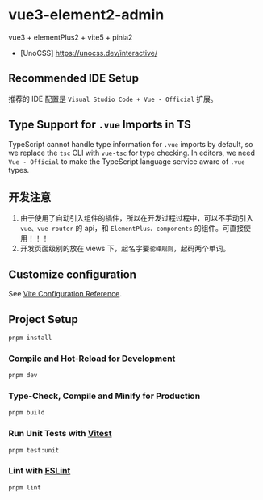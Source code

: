 # vue3-element2-admin

vue3 + elementPlus2 + vite5 + pinia2

- [UnoCSS] https://unocss.dev/interactive/

## Recommended IDE Setup

推荐的 IDE 配置是 `Visual Studio Code + Vue - Official` 扩展。

## Type Support for `.vue` Imports in TS

TypeScript cannot handle type information for `.vue` imports by default, so we replace the `tsc` CLI with `vue-tsc` for type checking. In editors, we need `Vue - Official` to make the TypeScript language service aware of `.vue` types.

## 开发注意

1. 由于使用了自动引入组件的插件，所以在开发过程过程中，可以不手动引入 `vue、vue-router` 的 api，和 `ElementPlus、components` 的组件。可直接使用！！！
2. 开发页面级别的放在 views 下，起名字要`驼峰规则`，起码两个单词。

## Customize configuration

See [Vite Configuration Reference](https://vitejs.dev/config/).

## Project Setup

```sh
pnpm install
```

### Compile and Hot-Reload for Development

```sh
pnpm dev
```

### Type-Check, Compile and Minify for Production

```sh
pnpm build
```

### Run Unit Tests with [Vitest](https://vitest.dev/)

```sh
pnpm test:unit
```

### Lint with [ESLint](https://eslint.org/)

```sh
pnpm lint
```
